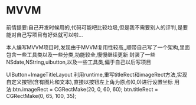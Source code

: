 # MVVM
前情提要:自己开发时候用的,代码可能吧比较垃圾,但是我不需要别人的评判,是要能对自己写项目有好处就可以啦...

本人编写MVVM项目时,发现由于MVVM复用性较高,,顺带自己写了一个架构,里面包含一些工具类以及一些分类,功能较全,慢慢继续更新
封装了一些NSdate,NString,uibutton,以及一些工具类,偏于自己以后写项目

UIButton+ImageTitleLayout
利用runtime,重写titleRect和imageRect方法,实现自定义按钮(含有图片和文本),直接以按钮左上角为原点(0,0)进行设置坐标
用法:btn.imageRect = CGRectMake(20, 0, 60, 60);
    btn.titleRect = CGRectMake(0, 65, 100, 35);
    
    
